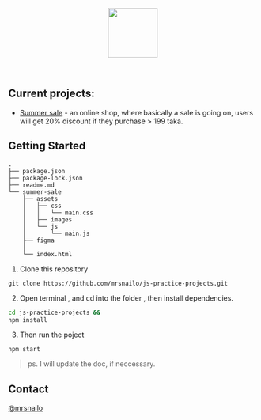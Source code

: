 <br />
<br />

<p align="center">
<img src="https://www.cdnlogo.com/logos/j/44/javascript.svg" style="width: 100px;">
</p>

<br />

## Current projects: 

-  [Summer sale](https://github.com/mrsnailo/js-practice-projects/tree/main/summer-sale)  - an online shop, where basically a sale is going on, users will get 20% discount if they purchase > 199 taka. 

## Getting Started

```
.
├── package.json
├── package-lock.json
├── readme.md
└── summer-sale
    ├── assets
    │   ├── css
    │   │   └── main.css
    │   ├── images
    │   └── js
    │       └── main.js
    ├── figma
    │   
    └── index.html

```

1. Clone this repository

```shell
git clone https://github.com/mrsnailo/js-practice-projects.git
```

2.  Open terminal  , and cd into the folder , then   install dependencies. 

```bash
cd js-practice-projects &&
npm install
```

3. Then run the poject 

```shell
npm start
```

> ps. I will update the doc, if neccessary. 
<!-- CONTACT -->
## Contact

[@mrsnailo](https://mrsnailo.t.me) 
